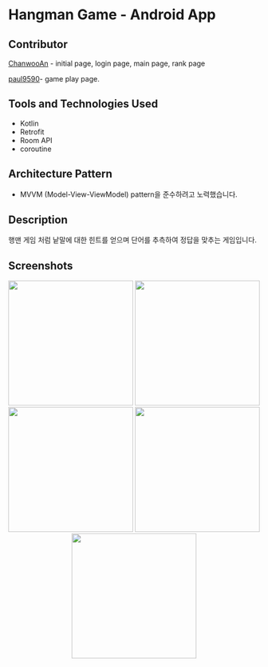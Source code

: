 # Hangman Game - Android App

## Contributor
[ChanwooAn](https://github.com/ChanwooAn) - initial page, login page, main page, rank page 

[paul9590](https://github.com/paul9590)- game play page.


## Tools and Technologies Used
- Kotlin
- Retrofit
- Room API
- coroutine

## Architecture Pattern
- MVVM (Model-View-ViewModel) pattern을 준수하려고 노력했습니다.

## Description
행맨 게임 처럼 낱말에 대한 힌트를 얻으며 단어를 추측하여 정답을 맞추는 게임입니다.

## Screenshots
<p align="center">
  <img src="https://user-images.githubusercontent.com/55792553/215742585-347f43db-8e2d-490f-b668-c5f444781b02.jpg"
       width="250">
  <img src="https://user-images.githubusercontent.com/55792553/215742686-66a31eea-71ac-4ff5-9266-abfe1880723a.jpg"
       width="250">
  <img src="https://user-images.githubusercontent.com/55792553/215742833-0d071bf0-b376-4cb6-aa0e-587c633b6f12.jpg"
       width="250">
  <img src="https://user-images.githubusercontent.com/55792553/215742949-2b97263b-a59d-4ca7-9b3d-37d7313d8611.jpg"
       width="250">
  <img src="https://user-images.githubusercontent.com/55792553/215743040-d0f4d46e-74e0-487b-89b1-49f9a4e4d8e6.jpg"
       width="250">
</p>



